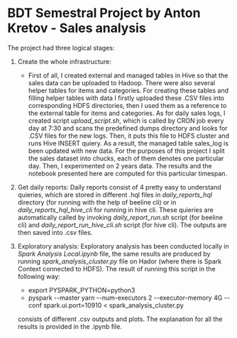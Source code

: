 # BDT Semestral Project by Anton Kretov - Sales analysis

The project had three logical stages:

1. Create the whole infrastructure:
	- First of all, I created external and managed tables in Hive so that the sales data can be uploaded to Hadoop. There were also several helper tables for items and categories. For creating these tables and filling helper tables with data I firstly uploaded these .CSV files into corresponding HDFS directories, then I used them as a reference to the external table for items and categories. As for daily sales logs, I created script *upload_script.sh*, which is called by CRON job every day at 7:30 and scans the predefined dumps directory and looks for .CSV files for the new logs. Then, it puts this file to HDFS cluster and runs Hive INSERT quiery. As a result, the managed table sales_log is been updated with new data. For the purposes of this project I split the sales dataset into chucks, each of them denotes one particular day. Then, I experimented on 2 years data. The results and the notebook presented here are computed for this particular timespan.

2. Get daily reports:
	Daily reports consist of 4 pretty easy to understand quieries, which are stored in different .hql files in *daily_reports_hql* directory (for running with the help of beeline cli) or in *daily_reports_hql_hive_cli* for running in hive cli. These quieries are automatically called by invoking *daily_report_run.sh* script (for beeline cli) and *daily_report_run_hive_cli.sh* script (for hive cli). The outputs are then saved into .csv files.

3. Exploratory analysis:
	Exploratory analysis has been conducted locally in *Spark Analysis Local.ipynb* file, the same results are produced by running *spark_analysis_cluster.py* file on Hador (where there is Spark Context connected to HDFS). The result of running this script in the following way:

	* export PYSPARK_PYTHON=python3
	* pyspark --master yarn --num-executors 2 --executor-memory 4G --conf spark.ui.port=10910 < spark_analysis_cluster.py

	consists of different .csv outputs and plots. The explanation for all the results is provided in the .ipynb file.